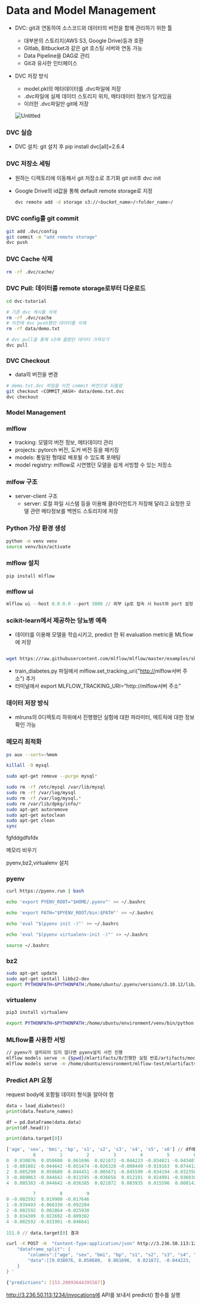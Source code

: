 # Data and Model Management

- DVC: git과 연동하여 소스코드와 데이터의 버전을 함께 관리하기 위한 툴
    - 대부분의 스토리지(AWS S3, Google Drive)등과 호환
    - Gitlab, Bitbucket과 같은 git 호스팅 서버와 연동 가능
    - Data Pipeline을 DAG로 관리
    - Git과 유사한 인터페이스
- DVC 저장 방식
    - model.pkl의 메타데이터를 .dvc파일에 저장
    - .dvc파일에 실제 데이터 스토리지 위치, 메타데이터 정보가 담겨있음
    - 이러한 .dvc파일만 git에 저장
    
    ![Untitled](https://prod-files-secure.s3.us-west-2.amazonaws.com/8bf4ff75-bd87-4567-ba52-b1faed3fe3ab/4753fb4f-a774-4b34-a51c-c68e56762305/Untitled.png)
    

### DVC 실습

- DVC 설치: git 설치 후 pip install dvc[all]=2.6.4

### DVC 저장소 세팅

- 원하는 디렉토리에 이동해서 git 저장소로 초기화 git init후 dvc init
- Google Drive의 id값을 통해 default remote storage로 지정
    
    ```bash
    dvc remote add -d storage s3://<bucket_name>/<folder_name>/
    ```
    

### DVC config를 git commit

```bash
git add .dvc/config
git commit -m "add remote storage"
dvc push
```

### DVC Cache 삭제

```bash
rm -rf .dvc/cache/
```

### DVC Pull: 데이터를 remote storage로부터 다운로드

```bash
cd dvc-tutorial

# 기존 dvc 캐시를 삭제
rm -rf .dvc/cache
# 이전에 dvc push했던 데이터를 삭제
rm -rf data/demo.txt

# dvc pull을 통해 s3에 올렸던 데이터 가져오기
dvc pull
```

### DVC Checkout

- data의 버전을 변경

```bash
# demo.txt.dvc 파일을 이전 commit 버전으로 되돌림
git checkout <COMMIT_HASH> data/demo.txt.dvc
dvc checkout
```

### Model Management

### mlflow

- tracking: 모델의 버전 정보, 메타데이터 관리
- projects: pytorch 버전, 도커 버전 등을 패키징
- models: 통일된 형태로 배포될 수 있도록 포매팅
- model registry: mlflow로 시연했던 모델을 쉽게 서빙할 수 있는 저장소

### mlfow 구조

- server-client 구조
    - server: 로컬 파일 시스템 등을 이용해 클라이언트가 저장해 달라고 요청한 모델 관련 메타정보를 백엔드 스토리지에 저장
    

### Python 가상 환경 생성

```bash
python -m venv venv
source venv/bin/activate
```

### mlflow 설치

```python
pip install mlflow
```

### mlflow ui

```python
mlflow ui --host 0.0.0.0 --port 5000 // 외부 ip로 접속 시 host와 port 설정 필요
```

### scikit-learn에서 제공하는 당뇨병 예측

- 데이터를 이용해 모델을 학습시키고, predict 한 뒤 evaluation metric을 MLflow에 저장

```bash

wget https://raw.githubusercontent.com/mlflow/mlflow/master/examples/sklearn_elasticnet_diabetes/linux/train_diabetes.py
```

- train_diabetes.py 파일에서 mlflow.set_tracking_uri("[http://](http://44.200.169.24:5000/)mlflow서버 주소") 추가
- 터미널에서 export MLFLOW_TRACKING_URI=”http://mlflow서버 주소”

### 데이터 저장 방식

- mlruns의 0디렉토리 하위에서 진행했던 실험에 대한 파라미터, 메트릭에 대한 정보 확인 가능

### 메모리 최적화

```bash
ps aux --sort=-%mem

killall -9 mysql

sudo apt-get remove --purge mysql*

sudo rm -rf /etc/mysql /var/lib/mysql
sudo rm -rf /var/log/mysql
sudo rm -rf /var/log/mysql.*
sudo rm /var/lib/dpkg/info/*
sudo apt-get autoremove
sudo apt-get autoclean
sudo apt-get clean
sync
```

fgfddgdfsfdx

메모리 비우기

pyenv,bz2,virtualenv 설치

### pyenv

```bash
curl https://pyenv.run | bash

echo 'export PYENV_ROOT="$HOME/.pyenv"' >> ~/.bashrc

echo 'export PATH="$PYENV_ROOT/bin:$PATH"' >> ~/.bashrc

echo 'eval "$(pyenv init -)"' >> ~/.bashrc

echo 'eval "$(pyenv virtualenv-init -)"' >> ~/.bashrc

source ~/.bashrc
```

### bz2

```bash
sudo apt-get update
sudo apt-get install libbz2-dev
export PYTHONPATH=$PYTHONPATH:/home/ubuntu/.pyenv/versions/3.10.12/lib/python3.10
```

### virtualenv

```bash
pip3 install virtualenv

export PYTHONPATH=$PYTHONPATH:/home/ubuntu/environment/venv/bin/python
```

### MLflow를 사용한 서빙

```bash
// pyenv가 설치되어 있지 않다면 pyenv설치 사전 진행
mlflow models serve -m {$pwd}/mlartifacts/0/진행한 실험 번호/artifacts/model -p 1234
mlflow models serve -m /home/ubuntu/environment/mlflow-test/mlartifacts/0/70513fb242774e8995c18c348e0a1657/artifacts/model --host=0.0.0.0 --port=1234
```

### Predict API 요청

request body에 포함될 데이터 형식을 알아야 함

```python
data = load_diabetes()
print(data.feature_names) 

df = pd.DataFrame(data.data)
print(df.head())

print(data.target[0])
```

```python
['age', 'sex', 'bmi', 'bp', 's1', 's2', 's3', 's4', 's5', 's6'] // df에서 열 이름 반환
          0         1         2         3         4         5         6  \
0  0.038076  0.050680  0.061696  0.021872 -0.044223 -0.034821 -0.043401   
1 -0.001882 -0.044642 -0.051474 -0.026328 -0.008449 -0.019163  0.074412   
2  0.085299  0.050680  0.044451 -0.005671 -0.045599 -0.034194 -0.032356   
3 -0.089063 -0.044642 -0.011595 -0.036656  0.012191  0.024991 -0.036038   
4  0.005383 -0.044642 -0.036385  0.021872  0.003935  0.015596  0.008142   

          7         8         9  
0 -0.002592  0.019908 -0.017646  
1 -0.039493 -0.068330 -0.092204  
2 -0.002592  0.002864 -0.025930  
3  0.034309  0.022692 -0.009362  
4 -0.002592 -0.031991 -0.046641  
 
151.0 // data.target[0] 결과
```

```bash
curl -X POST -H  "Content-Type:application/json" http://3.236.50.113:1234/invocations --data '{
    "dataframe_split": {
        "columns":["age", "sex", "bmi", "bp", "s1", "s2", "s3", "s4", "s5", "s6"],
        "data":[[0.038076, 0.050680,  0.061696,  0.021872, -0.044223, -0.034821, -0.043401, -0.002592,  0.019908, -0.017646]]
    }
} '
```

```bash
{"predictions": [153.20093644395587]}
```

http://3.236.50.113:1234/invocations에 API를 보내서 predict() 함수를 실행